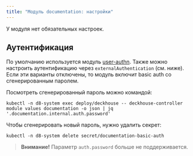 ```yaml
---
title: "Модуль documentation: настройки"
---
```


У модуля нет обязательных настроек.

<!-- SCHEMA -->

## Аутентификация

По умолчанию используется модуль [user-authn](/documentation/v1/modules/150-user-authn/). Также можно настроить аутентификацию через `externalAuthentication` (см. ниже).
Если эти варианты отключены, то модуль включит basic auth со сгенерированным паролем.

Посмотреть сгенерированный пароль можно командой:

```shell
kubectl -n d8-system exec deploy/deckhouse -- deckhouse-controller module values documentation -o json | jq '.documentation.internal.auth.password'
```

Чтобы сгенерировать новый пароль, нужно удалить секрет:

```shell
kubectl -n d8-system delete secret/documentation-basic-auth
```

> **Внимание!** Параметр `auth.password` больше не поддерживается.
